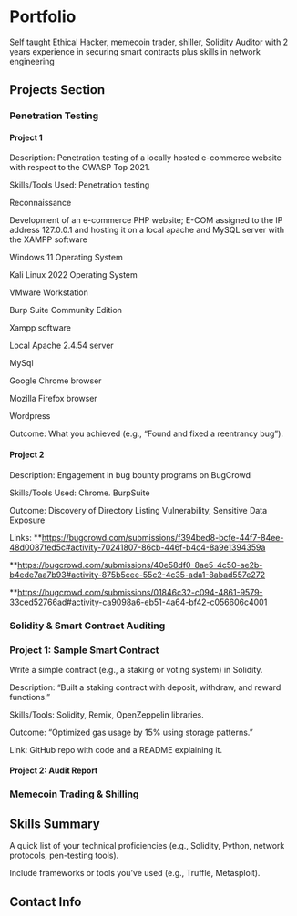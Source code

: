 # Portfolio
Self taught Ethical Hacker, memecoin trader, shiller, Solidity Auditor with 2 years experience in securing smart contracts plus skills in network engineering

## Projects Section

### Penetration Testing
#### Project 1

Description: Penetration testing of a locally hosted e-commerce website with respect to the OWASP Top 2021.

Skills/Tools Used: 
Penetration testing

Reconnaissance

Development of an e-commerce PHP website; E-COM assigned to the IP address 127.0.0.1 and hosting it on a local apache and MySQL server with the XAMPP software

Windows 11 Operating System

Kali Linux 2022 Operating System

VMware Workstation

Burp Suite Community Edition

Xampp software

Local Apache 2.4.54 server

MySql

Google Chrome browser

Mozilla Firefox browser

Wordpress





Outcome: What you achieved (e.g., “Found and fixed a reentrancy bug”).

#### Project 2
Description: Engagement in bug bounty programs on BugCrowd

Skills/Tools Used: Chrome. BurpSuite

Outcome: Discovery of Directory Listing Vulnerability, Sensitive Data Exposure 

Links: **https://bugcrowd.com/submissions/f394bed8-bcfe-44f7-84ee-48d0087fed5c#activity-70241807-86cb-446f-b4c4-8a9e1394359a

**https://bugcrowd.com/submissions/40e58df0-8ae5-4c50-ae2b-b4ede7aa7b93#activity-875b5cee-55c2-4c35-ada1-8abad557e272

**https://bugcrowd.com/submissions/01846c32-c094-4861-9579-33ced52766ad#activity-ca9098a6-eb51-4a64-bf42-c056606c4001


### Solidity & Smart Contract Auditing

### Project 1: Sample Smart Contract

Write a simple contract (e.g., a staking or voting system) in Solidity.



Description: “Built a staking contract with deposit, withdraw, and reward functions.”



Skills/Tools: Solidity, Remix, OpenZeppelin libraries.



Outcome: “Optimized gas usage by 15% using storage patterns.”



Link: GitHub repo with code and a README explaining it.


#### Project 2: Audit Report

### Memecoin Trading & Shilling 




## Skills Summary

A quick list of your technical proficiencies (e.g., Solidity, Python, network protocols, pen-testing tools).



Include frameworks or tools you’ve used (e.g., Truffle, Metasploit).


## Contact Info



